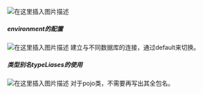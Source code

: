 ﻿![在这里插入图片描述](https://img-blog.csdnimg.cn/e59d2e22b1b242778846e0936610d14b.png?x-oss-process=image/watermark,type_ZHJvaWRzYW5zZmFsbGJhY2s,shadow_50,text_Q1NETiBATkpVU1RaSkM=,size_20,color_FFFFFF,t_70,g_se,x_16)




##### environment的配置
![在这里插入图片描述](https://img-blog.csdnimg.cn/cd43cc7f6b254eb9b848b58ff855db5f.png?x-oss-process=image/watermark,type_ZHJvaWRzYW5zZmFsbGJhY2s,shadow_50,text_Q1NETiBATkpVU1RaSkM=,size_20,color_FFFFFF,t_70,g_se,x_16)
建立与不同数据库的连接，通过default来切换。


##### 类型别名typeLiases的使用
![在这里插入图片描述](https://img-blog.csdnimg.cn/8ab1e45d78a94e19869168cb348f0221.png?x-oss-process=image/watermark,type_ZHJvaWRzYW5zZmFsbGJhY2s,shadow_50,text_Q1NETiBATkpVU1RaSkM=,size_20,color_FFFFFF,t_70,g_se,x_16)
对于pojo类，不需要再写出其全包名。
